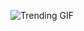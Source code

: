 
<!-- GIF_SECTION -->
![Trending GIF](https://media1.giphy.com/media/v1.Y2lkPThiYjIxNzcyMXN2NXRoZjhpemtoMXM3bjgyd3drY2h1YTU3ZDc5MHpsMGNiMGxldyZlcD12MV9naWZzX3NlYXJjaCZjdD1n/3oEjHGr1Fhz0kyv8Ig/giphy.gif)
<!-- END_GIF_SECTION -->
